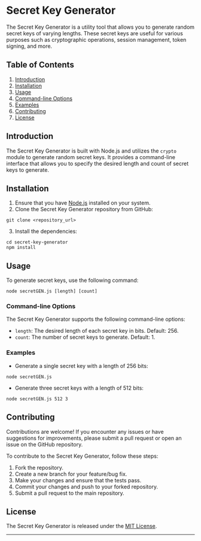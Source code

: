 # Secret Key Generator

The Secret Key Generator is a utility tool that allows you to generate random secret keys of varying lengths. These secret keys are useful for various purposes such as cryptographic operations, session management, token signing, and more.

## Table of Contents

1. [Introduction](#introduction)
2. [Installation](#installation)
3. [Usage](#usage)
4. [Command-line Options](#command-line-options)
5. [Examples](#examples)
6. [Contributing](#contributing)
7. [License](#license)

## Introduction

The Secret Key Generator is built with Node.js and utilizes the `crypto` module to generate random secret keys. It provides a command-line interface that allows you to specify the desired length and count of secret keys to generate.

## Installation

1. Ensure that you have [Node.js](https://nodejs.org) installed on your system.
2. Clone the Secret Key Generator repository from GitHub:

```
git clone <repository_url>
```

3. Install the dependencies:

```
cd secret-key-generator
npm install
```

## Usage

To generate secret keys, use the following command:

```
node secretGEN.js [length] [count]
```

### Command-line Options

The Secret Key Generator supports the following command-line options:

- `length`: The desired length of each secret key in bits. Default: 256.
- `count`: The number of secret keys to generate. Default: 1.

### Examples

- Generate a single secret key with a length of 256 bits:

```
node secretGEN.js
```

- Generate three secret keys with a length of 512 bits:

```
node secretGEN.js 512 3
```

## Contributing

Contributions are welcome! If you encounter any issues or have suggestions for improvements, please submit a pull request or open an issue on the GitHub repository.

To contribute to the Secret Key Generator, follow these steps:

1. Fork the repository.
2. Create a new branch for your feature/bug fix.
3. Make your changes and ensure that the tests pass.
4. Commit your changes and push to your forked repository.
5. Submit a pull request to the main repository.

## License

The Secret Key Generator is released under the [MIT License](LICENSE).

---
